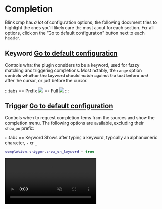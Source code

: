 # Completion

Blink cmp has *a lot* of configuration options, the following document tries to highlight the ones you'll likely care the most about for each section. For all options, click on the "Go to default configuration" button next to each header.

<!-- panvimdoc-include-comment The online documentation contains images and videos for each section. You may have a better experience viewing the docs on that website: https://cmp.saghen.dev/configuration/completion -->

## Keyword <!-- panvimdoc-ignore-start --><Badge type="info"><a href="./reference#completion-keyword">Go to default configuration</a></Badge><!-- panvimdoc-ignore-end -->

Controls what the plugin considers to be a keyword, used for fuzzy matching and triggering completions. Most notably, the `range` option controls whether the keyword should match against the text before *and* after the cursor, or just before the cursor.

:::tabs
== Prefix
<img src="https://github.com/user-attachments/assets/6398e470-58c7-4624-989a-bffe26c7f443" />
== Full
<img src="https://github.com/user-attachments/assets/3e082492-6a5d-4dba-b4ba-6a1bfca50351" />
:::

<!-- panvimdoc-include-comment
```lua
-- 'prefix' will fuzzy match on the text before the cursor
-- 'full' will fuzzy match on the text before _and_ after the cursor
-- example: 'foo_|_bar' will match 'foo_' for 'prefix' and 'foo__bar' for 'full'
completion.keyword.range = 'prefix' | 'full'
```
-->

## Trigger <!-- panvimdoc-ignore-start --><Badge type="info"><a href="./reference#completion-trigger">Go to default configuration</a></Badge><!-- panvimdoc-ignore-end -->

Controls when to request completion items from the sources and show the completion menu. The following options are available, excluding their `show_on` prefix:

:::tabs
== Keyword
Shows after typing a keyword, typically an alphanumeric character, `-` or `_`

```lua
completion.trigger.show_on_keyword = true
```

<video src="https://github.com/user-attachments/assets/5e8f8f9f-bc6a-4d21-9cce-2e291b6a7de8" muted autoplay loop />
== Trigger Character

Shows after typing a trigger character, defined by the sources. For example for Lua or Rust, the LSP will define `.` as a trigger character.

```lua
completion.trigger.show_on_trigger_character = true
-- Optionally, set a list of characters that will not trigger the completion window,
-- even when sources request it. The following are the defaults:
completion.trigger.show_on_blocked_trigger_characters = { ' ', '\n', '\t' }
```

<video src="https://github.com/user-attachments/assets/b4ee0069-2de8-44e7-b3ca-51b10bc4cb4a" muted autoplay loop />
== Insert on Trigger Character

Shows after entering insert mode on top of a trigger character.

```lua
completion.trigger.show_on_insert_on_trigger_character = true
-- Optionally, set a list of characters that will not trigger the completion window,
-- even when sources request it. The following are the defaults:
completion.trigger.show_on_x_blocked_trigger_characters = {
  "'", '"', '(', '{', '['
}
```

<video src="https://github.com/user-attachments/assets/9e7aa3c2-4756-4a5e-a0e8-303d3ae0fda9" muted autoplay loop />
== Accept on Trigger Character

Shows after accepting a completion item, where the cursor ends up on top of a trigger character.

```lua
completion.trigger.show_on_accept_on_trigger_character = true
-- Optionally, set a list of characters that will not trigger the completion window,
-- even when sources request it. The following are the defaults:
completion.trigger.show_on_x_blocked_trigger_characters = { "'", '"', '(', '{', '[' }
```

Fires after accepting a path completion item, for example: `| -> foo/|`
:::

<!-- panvimdoc-include-comment
### Keyword

Shows after typing a keyword, typically an alphanumeric character, `-` or `_`

```lua
completion.trigger.show_on_keyword = true
```

Video: https://github.com/user-attachments/assets/5e8f8f9f-bc6a-4d21-9cce-2e291b6a7de8

### Trigger Character

Shows after typing a trigger character, defined by the sources. For example for Lua or Rust, the LSP will define `.` as a trigger character.

```lua
completion.trigger.show_on_trigger_character = true
-- Optionally, set a list of characters that will not trigger the completion window,
-- even when sources request it. The following are the defaults:
completion.trigger.show_on_blocked_trigger_characters = { ' ', '\n', '\t' }
```

Video: https://github.com/user-attachments/assets/b4ee0069-2de8-44e7-b3ca-51b10bc4cb4a

### Insert on Trigger Character

Shows after entering insert mode on top of a trigger character.

```lua
completion.trigger.show_on_insert_on_trigger_character = true
-- Optionally, set a list of characters that will not trigger the completion window,
-- even when sources request it. The following are the defaults:
completion.trigger.show_on_x_blocked_trigger_characters = { "'", '"', '(', '{', '[' }
```

Video: https://github.com/user-attachments/assets/9e7aa3c2-4756-4a5e-a0e8-303d3ae0fda9

### Accept on Trigger Character

Shows after accepting a completion item, where the cursor ends up on top of a trigger character.

```lua
completion.trigger.show_on_accept_on_trigger_character = true
-- Optionally, set a list of characters that will not trigger the completion window,
-- even when sources request it. The following are the defaults:
completion.trigger.show_on_x_blocked_trigger_characters = { "'", '"', '(', '{', '[' }
```
-->

## List <!-- panvimdoc-ignore-start --><Badge type="info"><a href="./reference#completion-list">Go to default configuration</a></Badge><!-- panvimdoc-ignore-end -->

Manages the completion list and its behavior when selecting items. The most commonly changed option is `selection.preselect/auto_insert`, which controls whether the list will automatically select the first item in the list, and whether a "preview" will be inserted on selection.

::: info
The completion list in **cmdline mode** does **not** inherit the following settings from the default mode. To control its behavior, explicitly configure `cmdline.completion.list`. See [cmdline mode](../modes/cmdline.md) for more information.
:::

:::tabs
== Preselect, Auto Insert (default)
```lua
completion.list.selection = { preselect = true, auto_insert = true }
```
Selects the first item automatically, and inserts a preview of the item on selection. The `cancel` keymap (default `<C-e>`) will close the menu and undo the preview.

You may use the `show_and_insert` keymap to show the completion menu and select the first item, with `auto_insert`. The default keymap (`<C-space>`) uses the `show` command, which will have the first item selected, but will not `auto_insert`.

<video src="https://github.com/user-attachments/assets/ef295526-8332-4ad0-9a2a-e2f6484081b2" muted autoplay loop />

== Preselect
```lua
completion.list.selection = { preselect = true, auto_insert = false }
```
Selects the first item automatically

<img src="https://github.com/user-attachments/assets/69079ced-43f1-437e-8a45-3cb13f841d61" />
== Manual
```lua
completion.list.selection = { preselect = false, auto_insert = false }
```

No item will be selected by default. You may use the `select_and_accept` keymap command to select the first item and accept it when there's no selection. The `accept` keymap command, on the other hand, will only trigger if an item is selected.

You may use the `show_and_insert` keymap to show the completion menu and select the first item. The default keymap (`<C-space>`) uses the `show` command, which will not select the first item.

<video src="https://github.com/user-attachments/assets/09cd9b4b-18b3-456b-bb0a-074ae54e9d77" muted autoplay loop />
== Manual, Auto Insert
```lua
completion.list.selection = { preselect = false, auto_insert = true }
```

Selecting an item will insert a "preview" of the item automatically. You may use the `select_and_accept` keymap command to select the first item and accept it when there's no selection. The `accept` keymap command will only trigger if an item is selected. The `cancel` keymap (default `<C-e>`) will close the menu and undo the preview.

You may use the `show_and_insert` keymap to show the completion menu and select the first item, with `auto_insert`. The default keymap (`<C-space>`) uses the `show` command, which will not select the first item.

<video src="https://github.com/user-attachments/assets/4658b61d-1b95-404a-b6b5-3a4afbfb8112" muted autoplay loop />
:::

<!-- panvimdoc-include-comment
### Preselect, Auto Insert (default)

```lua
completion.list.selection = { preselect = true, auto_insert = true }
```

Selects the first item automatically, and inserts a preview of the item on selection. The `cancel` keymap (default `<C-e>`) will close the menu and undo the preview.

You may use the `show_and_insert` keymap to show the completion menu and select the first item, with `auto_insert`. The default keymap (`<C-space>`) uses the `show` command, which will have the first item selected, but will not `auto_insert`.

Video: https://github.com/user-attachments/assets/ef295526-8332-4ad0-9a2a-e2f6484081b2

### Preselect
```lua
completion.list.selection = { preselect = true, auto_insert = false }
```

Selects the first item automatically

Video: https://github.com/user-attachments/assets/69079ced-43f1-437e-8a45-3cb13f841d61

### Manual
```lua
completion.list.selection = { preselect = false, auto_insert = false }
```

No item will be selected by default. You may use the `select_and_accept` keymap command to select the first item and accept it when there's no selection. The `accept` keymap command, on the other hand, will only trigger if an item is selected.

You may use the `show_and_insert` keymap to show the completion menu and select the first item. The default keymap (`<C-space>`) uses the `show` command, which will not select the first item.

Video: https://github.com/user-attachments/assets/09cd9b4b-18b3-456b-bb0a-074ae54e9d77

### Manual, Auto Insert
```lua
completion.list.selection = { preselect = false, auto_insert = true }
```

Selecting an item will insert a "preview" of the item automatically. You may use the `select_and_accept` keymap command to select the first item and accept it when there's no selection. The `accept` keymap command will only trigger if an item is selected. The `cancel` keymap (default `<C-e>`) will close the menu and undo the preview.

You may use the `show_and_insert` keymap to show the completion menu and select the first item, with `auto_insert`. The default keymap (`<C-space>`) uses the `show` command, which will not select the first item.

Video: https://github.com/user-attachments/assets/4658b61d-1b95-404a-b6b5-3a4afbfb8112
-->

To control the selection behavior dynamically, pass a function to `selection.preselect/auto_insert`:

```lua
completion.list.selection = {
  preselect = true,
  auto_insert = true,

  -- or a function
  preselect = function(ctx)
    return not require('blink.cmp').snippet_active({ direction = 1 })
  end,
  auto_insert = function(ctx) return vim.bo.filetype ~= 'markdown' end,
}
```


## Accept <!-- panvimdoc-ignore-start --><Badge type="info"><a href="./reference#completion-accept">Go to default configuration</a></Badge><!-- panvimdoc-ignore-end -->

Manages the behavior when accepting an item in the completion menu.

### Auto Brackets

::: info
Some LSPs may add auto brackets themselves. You may be able to configure this behavior in your LSP client configuration
:::

LSPs provide a `kind` field for completion items, indicating whether the item is a function, method, variable, etc. The plugin will automatically add brackets for functions/methods and place the cursor inside the brackets. For items not marked as such, the plugin will asynchronously resolve the semantic tokens from the LSP and add brackets if marked as a function. A default list of brackets have been included in the default configuration, but you may add more in the configuration (contributions welcome!).

If brackets are showing when you don't expect them, try disabling `kind_resolution` or `semantic_token_resolution` for that filetype (`echo &filetype`). If that fixes the issue, please open a PR setting this as the default!

## Menu <!-- panvimdoc-ignore-start --><Badge type="info"><a href="./reference#completion-menu">Go to default configuration</a></Badge><!-- panvimdoc-ignore-end -->

Manages the appearance of the completion menu. You may prevent the menu from automatically showing by setting `completion.menu.auto_show = false` and manually showing it with the `show` keymap command.

### Menu Draw <!-- panvimdoc-ignore-start --><Badge type="info"><a href="./reference#completion-menu-draw">Go to default configuration</a></Badge><!-- panvimdoc-ignore-end -->

[Check out the recipes!](../recipes.md#completion-menu-drawing)

blink.cmp uses a grid-based layout to render the completion menu. The components, defined in `draw.components[string]`, define `text` and `highlight` functions which are called for each completion item. The `highlight` function will be called only when the item appears on screen, so expensive operations such as Treesitter highlighting may be performed. The components may define their min and max width, where `ellipsis = true` (enabled by default), will draw the `…` character when the text is truncated. Setting `width.fill = true` will fill the remaining space, effectively making subsequent components right aligned, with respect to their column.

Columns effectively allow you to vertically align a set of components. Each column, defined as an array in `draw.columns`, will be rendered for all of the completion items, where the longest rendered row will determine the width of the column. You may define `gap = number` in your column to insert a gap between components.

For a setup similar to nvim-cmp, use the following config:

```lua
completion.menu.draw.columns = { { "label", "label_description", gap = 1 }, { "kind_icon", "kind" } },
```

#### Available components

- `kind_icon`: Shows the icon for the kind of the item
- `kind`: Shows the kind of the item as text (e.g. `Function`)
- `label`: Shows the label of the item as well as the `label_detail` (e.g. `into(as Into)` where `into` is the label and `(as Into)` is the label detail)
  - If the `label_detail` is missing from your items, ensure you've [setup LSP capabilities](../installation) and that your LSP supports the feature
- `label_description`: Shows the label description of the item (e.g. `date-fns/formatDistance`, the module that the item will be auto-imported from)
  - If the `label_description` is missing from your items, ensure you've [setup LSP capabilities](../installation) and that your LSP supports the feature
- `source_name`: Shows the name of the source that provided the item, from the `sources.providers.*.name` (e.g. `LSP`)
- `source_id`: Shows the id of the source that provided the item, from the `sources.providers[id]` (e.g. `lsp`)

#### Cursorline

The cursorline background will be rendered with a priority of `10000` to ensure that highlights with backgrounds (such as those from the default theme) will be overridden by the cursorline. If you'd like to use a background in your highlight, set the priority to `10001` or higher.

```lua
completion.menu.draw.components.label.kind_icon.highlight = function(ctx)
  return { { group = ctx.kind_hl, priority = 20000 } }
end
```

Or you may set the cursorline highlight priority to `0`

```lua
completion.menu.draw.cursorline_priority = 0
```

### Treesitter

You may use treesitter to highlight the label text for the given list of sources. This feature is barebones, as it highlights the item as-is.

```lua
completion.menu.draw.treesitter = { 'lsp' }
```

The wonderful [colorful-menu.nvim](https://github.com/xzbdmw/colorful-menu.nvim) takes this a step further by including context around the item before highlighting.

## Documentation <!-- panvimdoc-ignore-start --><Badge type="info"><a href="./reference#completion-documentation">Go to default configuration</a></Badge><!-- panvimdoc-ignore-end -->

By default, the documentation window will only show when triggered by the `show_documentation` keymap command. However, you may add the following configuration to show the documentation whenever an item is selected.

```lua
completion.documentation = {
  auto_show = true,
  auto_show_delay_ms = 500,
}
```

If you're noticing high CPU usage or stuttering when opening the documentation, you may try setting `completion.documentation.treesitter_highlighting = false`. You may completely override the drawing of the window via `completion.documentation.draw`.

## Ghost Text <!-- panvimdoc-ignore-start --><Badge type="info"><a href="./reference#completion-ghost-text">Go to default configuration</a></Badge><!-- panvimdoc-ignore-end -->

Ghost text shows a preview of the currently selected item as virtual text inline. You may want to try setting `completion.menu.auto_show = false` and enabling ghost text, or you may use both in parallel.

```lua
completion.ghost_text.enabled = true

-- you may want to set the following options
completion.menu.auto_show = false -- only show menu on manual <C-space>
completion.ghost_text.show_with_menu = false -- only show when menu is closed
```

<img src="https://github.com/user-attachments/assets/1d30ef90-3ba4-43ca-a1a6-faa70f830e17" />
